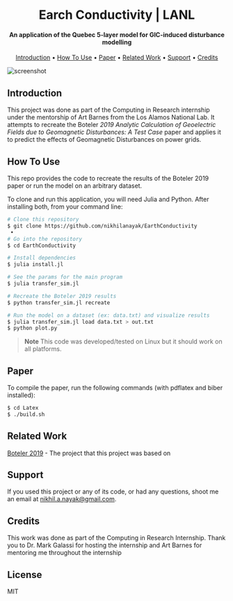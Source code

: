 
<h1 align="center">
  Earch Conductivity | LANL
  <br>
</h1>

<h4 align="center">An application of the Quebec 5-layer model for GIC-induced disturbance modelling</h4>

<p align="center">
  <a href="#abstract">Introduction</a> •
  <a href="#how-to-use">How To Use</a> •
  <a href="#paper">Paper</a> •
  <a href="#related-work">Related Work</a> •
  <a href="#support">Support</a> •
  <a href="#credits">Credits</a>
</p>

![screenshot](./res/demo.gif)

## Introduction
This project was done as part of the Computing in Research internship under the mentorship of Art Barnes from the Los Alamos National Lab. It attempts to recreate the Boteler *2019 Analytic Calculation of Geoelectric Fields due to Geomagnetic Disturbances: A Test Case* paper and applies it to predict the effects of Geomagnetic Disturbances on power grids. 



## How To Use
This repo provides the code to recreate the results of the Boteler 2019 paper or run the model on an arbitrary dataset. 

To clone and run this application, you will need Julia and Python. After installing both, from your command line:

```bash
# Clone this repository
$ git clone https://github.com/nikhilanayak/EarthConductivity
 •
# Go into the repository
$ cd EarthConductivity

# Install dependencies
$ julia install.jl

# See the params for the main program
$ julia transfer_sim.jl

# Recreate the Boteler 2019 results
$ python transfer_sim.jl recreate

# Run the model on a dataset (ex: data.txt) and visualize results
$ julia transfer_sim.jl load data.txt > out.txt
$ python plot.py
```

> **Note**
> This code was developed/tested on Linux but it should work on all platforms. 

## Paper

To compile the paper, run the following commands (with pdflatex and biber installed):
```bash
$ cd Latex
$ ./build.sh
```

## Related Work

[Boteler 2019](https://ieeexplore.ieee.org/abstract/document/8859181) - The project that this project was based on


## Support

If you used this project or any of its code, or had any questions, shoot me an email at nikhil.a.nayak@gmail.com.


## Credits

This work was done as part of the Computing in Research Internship. Thank you to Dr. Mark Galassi for hosting the internship and Art Barnes for mentoring me throughout the internship


## License
MIT